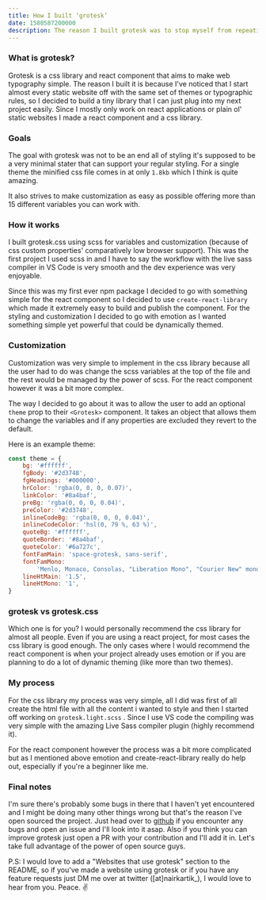 ```yaml
---
title: How I built ‘grotesk’
date: 1580587200000
description: The reason I built grotesk was to stop myself from repeating the same typographic styles in every project. Learn more about how I did it in the post.
---
```


### What is grotesk?

Grotesk is a css library and react component that aims to make web typography simple. The reason I built it is because I've noticed that I start almost every static website off with the same set of themes or typographic rules, so I decided to build a tiny library that I can just plug into my next project easily. Since I mostly only work on react applications or plain ol' static websites I made a react component and a css library.

### Goals

The goal with grotesk was not to be an end all of styling it's supposed to be a very minimal stater that can support your regular styling. For a single theme the minified css file comes in at only `1.8kb` which I think is quite amazing.

It also strives to make customization as easy as possible offering more than 15 different variables you can work with.

### How it works

I built grotesk.css using scss for variables and customization (because of css custom properties' comparatively low browser support). This was the first project I used scss in and I have to say the workflow with the live sass compiler in VS Code is very smooth and the dev experience was very enjoyable.

Since this was my first ever npm package I decided to go with something simple for the react component so I decided to use `create-react-library` which made it extremely easy to build and publish the component. For the styling and customization I decided to go with emotion as I wanted something simple yet powerful that could be dynamically themed.

### Customization

Customization was very simple to implement in the css library because all the user had to do was change the scss variables at the top of the file and the rest would be managed by the power of scss. For the react component however it was a bit more complex.

The way I decided to go about it was to allow the user to add an optional `theme` prop to their `<Grotesk>` component. It takes an object that allows them to change the variables and if any properties are excluded they revert to the default.

Here is an example theme:

```javascript
const theme = {
	bg: '#ffffff',
	fgBody: '#2d3748',
	fgHeadings: '#000000',
	hrColor: 'rgba(0, 0, 0, 0.07)',
	linkColor: '#8a4baf',
	preBg: 'rgba(0, 0, 0, 0.04)',
	preColor: '#2d3748',
	inlineCodeBg: 'rgba(0, 0, 0, 0.04)',
	inlineCodeColor: 'hsl(0, 79 %, 63 %)',
	quoteBg: '#ffffff',
	quoteBorder: '#8a4baf',
	quoteColor: '#6a727c',
	fontFamMain: 'space-grotesk, sans-serif',
	fontFamMono:
		'Menlo, Monaco, Consolas, "Liberation Mono", "Courier New" monospace',
	lineHtMain: '1.5',
	lineHtMono: '1',
}
```

### grotesk vs grotesk.css

Which one is for you? I would personally recommend the css library for almost all people. Even if you are using a react project, for most cases the css library is good enough. The only cases where I would recommend the react component is when your project already uses emotion or if you are planning to do a lot of dynamic theming (like more than two themes).

### My process

For the css library my process was very simple, all I did was first of all create the html file with all the content i wanted to style and then I started off working on `grotesk.light.scss` . Since I use VS code the compiling was very simple with the amazing Live Sass compiler plugin (highly recommend it).

For the react component however the process was a bit more complicated but as I mentioned above emotion and create-react-library really do help out, especially if you're a beginner like me.

### Final notes

I'm sure there's probably some bugs in there that I haven't yet encountered and I might be doing many other things wrong but that's the reason I've open sourced the project. Just head over to [github](https://github.com/kartiknair/grotesk) if you encounter any bugs and open an issue and I'll look into it asap. Also if you think you can improve grotesk just open a PR with your contribution and I'll add it in. Let's take full advantage of the power of open source guys.

P.S: I would love to add a "Websites that use grotesk" section to the README, so if you've made a website using grotesk or if you have any feature requests just DM me over at twitter ([at]nairkartik\_), I would love to hear from you. Peace. ✌️
